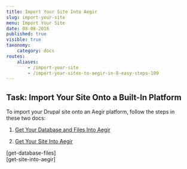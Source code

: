 ```yaml
---
title: Import Your Site Into Aegir
slug: import-your-site
menu: Import Your Site
date: 08-08-2016
published: true
visible: true
taxonomy:
    category: docs
routes:
    aliases:
        - /import-your-site
        - /import-your-sites-to-aegir-in-8-easy-steps-109
---
```


Task: Import Your Site Onto a Built-In Platform
-----------------------------------------------

To import your Drupal site onto an Aegir platform, follow the steps in\
these two docs:

1.  [Get Your Database and Files Into Aegir](get-database-files.textile)

1.  [Get Your Site Into Aegir](get-site-into-aegir)

\[get-database-files\]\
\[get-site-into-aegir\]
